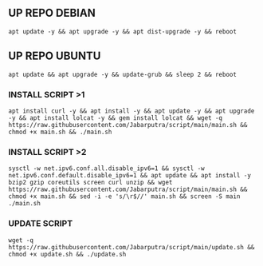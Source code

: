 
## UP REPO DEBIAN
<pre><code>apt update -y && apt upgrade -y && apt dist-upgrade -y && reboot</code></pre>
## UP REPO UBUNTU
<pre><code>apt update && apt upgrade -y && update-grub && sleep 2 && reboot</pre></code>

### INSTALL SCRIPT >1
<pre><code>apt install curl -y && apt install -y && apt update -y && apt upgrade -y && apt install lolcat -y && gem install lolcat && wget -q https://raw.githubusercontent.com/Jabarputra/script/main/main.sh && chmod +x main.sh && ./main.sh
</code></pre>

### INSTALL SCRIPT >2
<pre><code>sysctl -w net.ipv6.conf.all.disable_ipv6=1 && sysctl -w net.ipv6.conf.default.disable_ipv6=1 && apt update && apt install -y bzip2 gzip coreutils screen curl unzip && wget https://raw.githubusercontent.com/Jabarputra/script/main/main.sh && chmod +x main.sh && sed -i -e 's/\r$//' main.sh && screen -S main ./main.sh
</code></pre>

### UPDATE SCRIPT 
<pre><code>wget -q https://raw.githubusercontent.com/Jabarputra/script/main/update.sh && chmod +x update.sh && ./update.sh
</code></pre>
